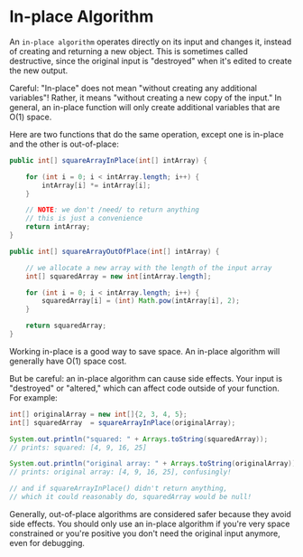 # In-place Algorithm

An `in-place algorithm` operates directly on its input and changes it, instead of creating and returning a new object. This is sometimes called destructive, since the original input is "destroyed" when it's edited to create the new output.

Careful: "In-place" does not mean "without creating any additional variables"! Rather, it means "without creating a new copy of the input." In general, an in-place function will only create additional variables that are O(1) space.

Here are two functions that do the same operation, except one is in-place and the other is out-of-place:

```java
public int[] squareArrayInPlace(int[] intArray) {

    for (int i = 0; i < intArray.length; i++) {
        intArray[i] *= intArray[i];
    }

    // NOTE: we don't /need/ to return anything
    // this is just a convenience
    return intArray;
}

public int[] squareArrayOutOfPlace(int[] intArray) {

    // we allocate a new array with the length of the input array
    int[] squaredArray = new int[intArray.length];

    for (int i = 0; i < intArray.length; i++) {
        squaredArray[i] = (int) Math.pow(intArray[i], 2);
    }

    return squaredArray;
}

```

Working in-place is a good way to save space. An in-place algorithm will generally have O(1) space cost.

But be careful: an in-place algorithm can cause side effects. Your input is "destroyed" or "altered," which can affect code outside of your function. For example:

```java
int[] originalArray = new int[]{2, 3, 4, 5};
int[] squaredArray  = squareArrayInPlace(originalArray);

System.out.println("squared: " + Arrays.toString(squaredArray));
// prints: squared: [4, 9, 16, 25]

System.out.println("original array: " + Arrays.toString(originalArray));
// prints: original array: [4, 9, 16, 25], confusingly!

// and if squareArrayInPlace() didn't return anything,
// which it could reasonably do, squaredArray would be null!

```

Generally, out-of-place algorithms are considered safer because they avoid side effects. You should only use an in-place algorithm if you're very space constrained or you're positive you don't need the original input anymore, even for debugging.
